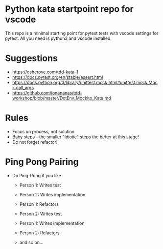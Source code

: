 # Python kata startpoint repo for vscode
This repo is a minimal starting point for pytest tests with vscode settings for pytest.
All you need is python3 and vscode installed.

# Suggestions
- https://osherove.com/tdd-kata-1
- https://docs.pytest.org/en/stable/assert.html
- https://docs.python.org/3/library/unittest.mock.html#unittest.mock.Mock.call_args
- https://github.com/jonananas/tdd-workshop/blob/master/DotEnv_Mockito_Kata.md


# Rules
- Focus on process, not solution
- Baby steps - the smaller "idiotic" steps the better at this stage!
- Do not forget refactor!

# Ping Pong Pairing
- Do Ping-Pong if you like
  - Person 1: Writes test
  - Person 2: Writes implementation
  - Person 1: Refactors

  - Person 2: Writes test
  - Person 1: Writes implementation
  - Person 2: Refactors

  - and so on...
